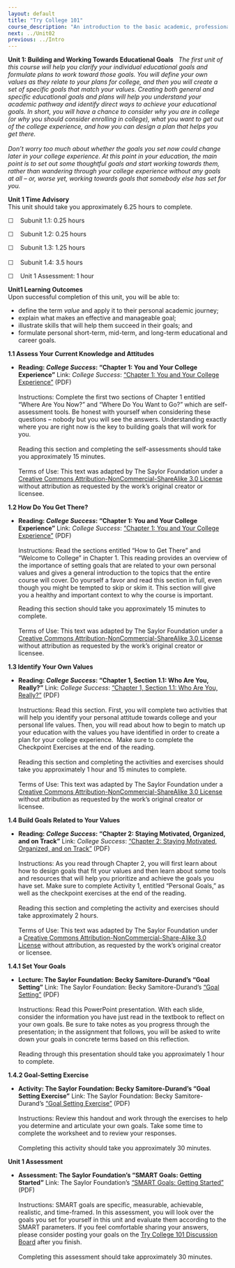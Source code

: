 ```yaml
---
layout: default
title: "Try College 101"
course_description: "An introduction to the basic academic, professional, and personal skills you will need to be successful in college."
next: ../Unit02
previous: ../Intro
---
```

**Unit 1: Building and Working Towards Educational Goals** <span
id="1"></span> 
*The first unit of this course will help you clarify your individual
educational goals and formulate plans to work toward those goals. You
will define your own values as they relate to your plans for college,
and then you will create a set of specific goals that match your values.
Creating both general and specific educational goals and plans will help
you understand your academic pathway and identify direct ways to achieve
your educational goals. In short, you will have a chance to consider why
you are in college (or why you should consider enrolling in college),
what you want to get out of the college experience, and how you can
design a plan that helps you get there.  
    
 Don’t worry too much about whether the goals you set now could change
later in your college experience. At this point in your education, the
main point is to set out some thoughtful goals and start working towards
them, rather than wandering through your college experience without any
goals at all – or, worse yet, working towards goals that somebody else
has set for you.*

**Unit 1 Time Advisory**  
This unit should take you approximately 6.25 hours to complete.  
  
 ☐    Subunit 1.1: 0.25 hours  
  
 ☐    Subunit 1.2: 0.25 hours  
  
 ☐    Subunit 1.3: 1.25 hours  
    
 ☐    Subunit 1.4: 3.5 hours  
  
 ☐    Unit 1 Assessment: 1 hour

**Unit1 Learning Outcomes**  
Upon successful completion of this unit, you will be able to:
-   define the term *value* and apply it to their personal academic
    journey;
-   explain what makes an effective and manageable goal;
-   illustrate skills that will help them succeed in their goals; and
-   formulate personal short-term, mid-term, and long-term educational
    and career goals.

**1.1 Assess Your Current Knowledge and Attitudes** <span
id="1.1"></span> 
-   **Reading: *College Success*: “Chapter 1: You and Your College
    Experience”**
    Link: *College Success*: [“Chapter 1: You and Your College
    Experience”](https://resources.saylor.org/archived/textbooks/College%20Success.pdf)
    (PDF)  
        
     Instructions: Complete the first two sections of Chapter 1 entitled
    “Where Are You Now?” and “Where Do You Want to Go?” which are
    self-assessment tools. Be honest with yourself when considering
    these questions – nobody but you will see the answers. Understanding
    exactly where you are right now is the key to building goals that
    will work for you.  
        
     Reading this section and completing the self-assessments should
    take you approximately 15 minutes.  
        
     Terms of Use: This text was adapted by The Saylor Foundation under
    a [Creative Commons Attribution-NonCommercial-ShareAlike 3.0
    License](http://creativecommons.org/licenses/by-nc-sa/3.0/) without
    attribution as requested by the work’s original creator or licensee.

**1.2 How Do You Get There?** <span id="1.2"></span> 
-   **Reading: *College Success*: “Chapter 1: You and Your College
    Experience”**
    Link: *College Success*: [“Chapter 1: You and Your College
    Experience”](https://resources.saylor.org/archived/textbooks/College%20Success.pdf)
    (PDF)  
        
     Instructions: Read the sections entitled “How to Get There” and
    “Welcome to College” in Chapter 1. This reading provides an overview
    of the importance of setting goals that are related to your own
    personal values and gives a general introduction to the topics that
    the entire course will cover. Do yourself a favor and read this
    section in full, even though you might be tempted to skip or skim
    it. This section will give you a healthy and important context to
    why the course is important.  
      
     Reading this section should take you approximately 15 minutes to
    complete.  
        
     Terms of Use: This text was adapted by The Saylor Foundation under
    a [Creative Commons Attribution-NonCommercial-ShareAlike 3.0
    License](http://creativecommons.org/licenses/by-nc-sa/3.0/) without
    attribution as requested by the work’s original creator or licensee.

**1.3 Identify Your Own Values** <span id="1.3"></span> 
-   **Reading: *College Success*: “Chapter 1, Section 1.1: Who Are You,
    Really?”**
    Link: *College Success*: [“Chapter 1, Section 1.1: Who Are You,
    Really?”](https://resources.saylor.org/archived/textbooks/College%20Success.pdf)
    (PDF)  
        
     Instructions: Read this section. First, you will complete two
    activities that will help you identify your personal attitude
    towards college and your personal life values. Then, you will read
    about how to begin to match up your education with the values you
    have identified in order to create a plan for your college
    experience.  Make sure to complete the Checkpoint Exercises at the
    end of the reading.  
        
     Reading this section and completing the activities and exercises
    should take you approximately 1 hour and 15 minutes to complete.  
        
     Terms of Use: This text was adapted by The Saylor Foundation under
    a [Creative Commons Attribution-NonCommercial-ShareAlike 3.0
    License](http://creativecommons.org/licenses/by-nc-sa/3.0/) without
    attribution as requested by the work’s original creator or licensee.

**1.4 Build Goals Related to Your Values** <span id="1.4"></span> 
-   **Reading: *College Success*: “Chapter 2: Staying Motivated,
    Organized, and on Track”**
    Link: *College Success*: [“Chapter 2: Staying Motivated, Organized,
    and on
    Track”](https://resources.saylor.org/archived/textbooks/College%20Success.pdf)
    (PDF)  
        
     Instructions: As you read through Chapter 2, you will first learn
    about how to design goals that fit your values and then learn about
    some tools and resources that will help you prioritize and achieve
    the goals you have set. Make sure to complete Activity 1, entitled
    “Personal Goals,” as well as the checkpoint exercises at the end of
    the reading.  
        
     Reading this section and completing the activity and exercises
    should take approximately 2 hours.  
        
     Terms of Use: This text was adapted by The Saylor Foundation under
    a [Creative Commons Attribution-NonCommercial-Share-Alike 3.0
    License](http://creativecommons.org/licenses/by-nc-sa/3.0/) without
    attribution, as requested by the work’s original creator or
    licensee.

**1.4.1 Set Your Goals** <span id="1.4.1"></span> 
-   **Lecture: The Saylor Foundation: Becky Samitore-Durand’s “Goal
    Setting”**
    Link: The Saylor Foundation: Becky Samitore-Durand’s [“Goal
    Setting”](https://resources.saylor.org/archived/wp-content/uploads/2012/01/TRYCOLLEGE-1.3.4.pdf) (PDF)  
        
     Instructions: Read this PowerPoint presentation. With each slide,
    consider the information you have just read in the textbook to
    reflect on your own goals. Be sure to take notes as you progress
    through the presentation; in the assignment that follows, you will
    be asked to write down your goals in concrete terms based on this
    reflection.  
        
     Reading through this presentation should take you approximately 1
    hour to complete.

**1.4.2 Goal-Setting Exercise** <span id="1.4.2"></span> 
-   **Activity: The Saylor Foundation: Becky Samitore-Durand’s “Goal
    Setting Exercise”**
    Link: The Saylor Foundation: Becky Samitore-Durand’s [“Goal Setting
    Exercise”](https://resources.saylor.org/archived/wp-content/uploads/2012/01/TRYCOLLEGE-1.3.4-ASSIGNMENT.pdf) (PDF)  
        
     Instructions: Review this handout and work through the exercises to
    help you determine and articulate your own goals. Take some time to
    complete the worksheet and to review your responses.  
        
     Completing this activity should take you approximately 30 minutes.

**Unit 1 Assessment** <span id="1.5"></span> 
-   **Assessment: The Saylor Foundation’s “SMART Goals: Getting
    Started”**
    Link: The Saylor Foundation’s [“SMART Goals: Getting
    Started”](https://resources.saylor.org/archived/wp-content/uploads/2014/01/TRYCOLLEGE101-Unit1Assessment-FINAL.pdf)
    (PDF)  
        
     Instructions: SMART goals are specific, measurable, achievable,
    realistic, and time-framed. In this assessment, you will look over
    the goals you set for yourself in this unit and evaluate them
    according to the SMART parameters. If you feel comfortable sharing
    your answers, please consider posting your goals on the [Try College
    101 Discussion Board](http://forums.saylor.org/topic/smart-goals/)
    after you finish.  
        
     Completing this assessment should take approximately 30 minutes.



